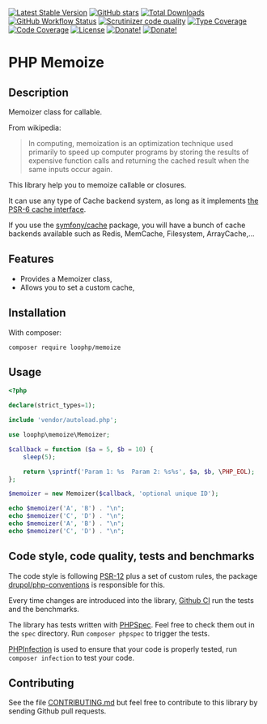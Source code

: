 [![Latest Stable Version][latest stable version]][packagist]
 [![GitHub stars][github stars]][packagist]
 [![Total Downloads][total downloads]][packagist]
 [![GitHub Workflow Status][github workflow status]][github actions]
 [![Scrutinizer code quality][code quality]][code quality link]
 [![Type Coverage][type coverage]][sheperd type coverage]
 [![Code Coverage][code coverage]][code quality link]
 [![License][license]][packagist]
 [![Donate!][donate github]][github sponsor]
 [![Donate!][donate paypal]][paypal sponsor]

# PHP Memoize

## Description

Memoizer class for callable.

From wikipedia:
> In computing, memoization is an optimization technique used primarily to speed up computer programs by storing the results of expensive function calls and returning the cached result when the same inputs occur again.

This library help you to memoize callable or closures.

It can use any type of Cache backend system, as long as it implements [the PSR-6 cache interface](https://www.php-fig.org/psr/psr-6).

If you use the [symfony/cache](https://packagist.org/packages/symfony/cache) package, you will have a bunch of cache backends available such as Redis, MemCache, Filesystem, ArrayCache,...

## Features

* Provides a Memoizer class,
* Allows you to set a custom cache,

## Installation

With composer:

`composer require loophp/memoize`

## Usage

```php
<?php

declare(strict_types=1);

include 'vendor/autoload.php';

use loophp\memoize\Memoizer;

$callback = function ($a = 5, $b = 10) {
    sleep(5);

    return \sprintf('Param 1: %s  Param 2: %s%s', $a, $b, \PHP_EOL);
};

$memoizer = new Memoizer($callback, 'optional unique ID');

echo $memoizer('A', 'B') . "\n";
echo $memoizer('C', 'D') . "\n";
echo $memoizer('A', 'B') . "\n";
echo $memoizer('C', 'D') . "\n";
```

## Code style, code quality, tests and benchmarks

The code style is following [PSR-12](https://www.php-fig.org/psr/psr-12/) plus a set of custom rules, the package [drupol/php-conventions](https://github.com/drupol/php-conventions)
is responsible for this.

Every time changes are introduced into the library, [Github CI](https://github.com/drupol/memoize/actions) run the tests and the benchmarks.

The library has tests written with [PHPSpec](http://www.phpspec.net/).
Feel free to check them out in the `spec` directory. Run `composer phpspec` to trigger the tests.

[PHPInfection](https://github.com/infection/infection) is used to ensure that your code is properly tested, run `composer infection` to test your code.

## Contributing

See the file [CONTRIBUTING.md](.github/CONTRIBUTING.md) but feel free to contribute to this library by sending Github pull requests.

[latest stable version]: https://img.shields.io/packagist/v/loophp/memoize.svg?style=flat-square
[packagist]: https://packagist.org/packages/loophp/memoize

[github stars]: https://img.shields.io/github/stars/loophp/memoize.svg?style=flat-square

[total downloads]: https://img.shields.io/packagist/dt/loophp/memoize.svg?style=flat-square

[github workflow status]: https://img.shields.io/github/workflow/status/loophp/memoize/Continuous%20Integration?style=flat-square
[github actions]: https://github.com/loophp/memoize/actions

[code quality]: https://img.shields.io/scrutinizer/quality/g/loophp/memoize/master.svg?style=flat-square
[code quality link]: https://scrutinizer-ci.com/g/loophp/memoize/?branch=master

[type coverage]: https://shepherd.dev/github/loophp/memoize/coverage.svg
[sheperd type coverage]: https://shepherd.dev/github/loophp/memoize

[code coverage]: https://img.shields.io/scrutinizer/coverage/g/loophp/memoize/master.svg?style=flat-square
[code quality link]: https://img.shields.io/scrutinizer/quality/g/loophp/memoize/master.svg?style=flat-square

[license]: https://img.shields.io/packagist/l/loophp/memoize.svg?style=flat-square

[donate github]: https://img.shields.io/badge/Sponsor-Github-brightgreen.svg?style=flat-square
[github sponsor]: https://github.com/sponsors/drupol

[donate paypal]: https://img.shields.io/badge/Sponsor-Paypal-brightgreen.svg?style=flat-square
[paypal sponsor]: https://www.paypal.me/drupol

[phpspec]: http://www.phpspec.net/
[grumphp]: https://github.com/phpro/grumphp
[infection]: https://github.com/infection/infection
[phpstan]: https://github.com/phpstan/phpstan
[psalm]: https://github.com/vimeo/psalm
[changelog-md]: https://github.com/loophp/memoize/blob/master/CHANGELOG.md
[git-commits]: https://github.com/loophp/memoize/commits/master
[changelog-releases]: https://github.com/loophp/memoize/releases
